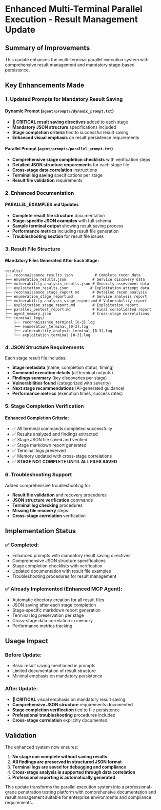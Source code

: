 # Enhanced Multi-Terminal Parallel Execution - Result Management Update

## Summary of Improvements

This update enhances the multi-terminal parallel execution system with comprehensive result management and mandatory stage-based persistence.

## Key Enhancements Made

### 1. Updated Prompts for Mandatory Result Saving

#### Dynamic Prompt (`agent/prompts/dynamic_prompt.txt`)
- **🔴 CRITICAL result saving directives** added to each stage
- **Mandatory JSON structure** specifications included
- **Stage completion criteria** tied to successful result saving
- **Enhanced visual emphasis** on result persistence requirements

#### Parallel Prompt (`agent/prompts/parallel_prompt.txt`)
- **Comprehensive stage completion checklists** with verification steps
- **Detailed JSON structure requirements** for each stage file
- **Cross-stage data correlation** instructions
- **Terminal log saving** specifications per stage
- **Result file validation** requirements

### 2. Enhanced Documentation

#### PARALLEL_EXAMPLES.md Updates
- **Complete result file structure** documentation
- **Stage-specific JSON examples** with full schema
- **Sample terminal output** showing result saving process
- **Performance metrics** including result file generation
- **Troubleshooting section** for result file issues

### 3. Result File Structure

#### Mandatory Files Generated After Each Stage:
```
results/
├── reconnaissance_results.json          # Complete recon data
├── enumeration_results.json            # Service discovery data
├── vulnerability_analysis_results.json # Security assessment data  
├── exploitation_results.json          # Exploitation attempt data
├── reconnaissance_stage_report.md      # Detailed recon analysis
├── enumeration_stage_report.md         # Service analysis report
├── vulnerability_analysis_stage_report.md # Vulnerability report
├── exploitation_stage_report.md        # Exploitation report
├── parallel_pentest_report.md          # Final consolidated report
├── agent_memory.json                   # Cross-stage correlations
└── terminal_logs/
    ├── reconnaissance_terminal_[0-3].log
    ├── enumeration_terminal_[0-3].log
    ├── vulnerability_analysis_terminal_[0-3].log
    └── exploitation_terminal_[0-3].log
```

### 4. JSON Structure Requirements

Each stage result file includes:
- **Stage metadata** (name, completion status, timing)
- **Command execution details** (all terminal outputs)
- **Findings summary** (key discoveries per stage)
- **Vulnerabilities found** (categorized with severity)
- **Next stage recommendations** (AI-generated guidance)
- **Performance metrics** (execution times, success rates)

### 5. Stage Completion Verification

#### Enhanced Completion Criteria:
- ✅ All terminal commands completed successfully
- ✅ Results analyzed and findings extracted
- ✅ Stage JSON file saved and verified
- ✅ Stage markdown report generated
- ✅ Terminal logs preserved
- ✅ Memory updated with cross-stage correlations
- ✅ **STAGE NOT COMPLETE UNTIL ALL FILES SAVED**

### 6. Troubleshooting Support

Added comprehensive troubleshooting for:
- **Result file validation** and recovery procedures
- **JSON structure verification** commands
- **Terminal log checking** procedures
- **Missing file recovery** steps
- **Cross-stage correlation** verification

## Implementation Status

### ✅ Completed:
- Enhanced prompts with mandatory result saving directives
- Comprehensive JSON structure specifications  
- Stage completion checklists with verification
- Updated documentation with result file examples
- Troubleshooting procedures for result management

### ✅ Already Implemented (Enhanced MCP Agent):
- Automatic directory creation for all result files
- JSON saving after each stage completion
- Stage-specific markdown report generation
- Terminal log preservation per stage
- Cross-stage data correlation in memory
- Performance metrics tracking

## Usage Impact

### Before Update:
- Basic result saving mentioned in prompts
- Limited documentation of result structure
- Minimal emphasis on mandatory persistence

### After Update:
- **🔴 CRITICAL** visual emphasis on mandatory result saving
- **Comprehensive JSON structure** requirements documented
- **Stage completion verification** tied to file persistence
- **Professional troubleshooting** procedures included
- **Cross-stage correlation** explicitly documented

## Validation

The enhanced system now ensures:
1. **No stage can complete without saving results**
2. **All findings are preserved in structured JSON format**
3. **Terminal logs are saved for debugging and compliance**
4. **Cross-stage analysis is supported through data correlation**
5. **Professional reporting is automatically generated**

This update transforms the parallel execution system into a professional-grade penetration testing platform with comprehensive documentation and result management suitable for enterprise environments and compliance requirements.
